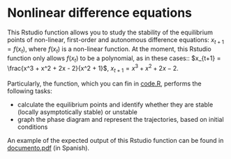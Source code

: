 # Nonlinear difference equations
This Rstudio function allows you to study the stability of the equilibrium points of non-linear, first-order and autonomous difference equations: $x_{t+1} = f(x_t)$, where $f(x_t)$ is a non-linear function. At the moment, this Rstudio function only allows $f(x_t)$ to be a polynomial, as in these cases:: $x_{t+1} = \frac{x^3 + x^2 + 2x - 2}{x^2 + 1}$, $x_{t+1} = x^3 + x^2 + 2x - 2$.

Particularly, the function, which you can fin in [code.R](/code.R), performs the following tasks:
- calculate the equilibrium points and identify whether they are stable (locally asymptotically stable) or unstable
- graph the phase diagram and represent the trajectories, based on initial conditions

An example of the expected output of this Rstudio function can be found in [documento.pdf](/documento.pdf) (in Spanish).
